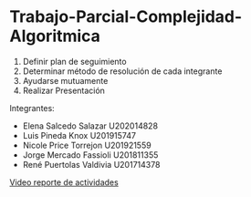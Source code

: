 # Trabajo-Parcial-Complejidad-Algoritmica
1) Definir plan de seguimiento
2) Determinar método de resolución de cada integrante
3) Ayudarse mutuamente
4) Realizar Presentación

Integrantes:
- Elena Salcedo Salazar   U202014828
- Luis Pineda Knox        U201915747
- Nicole Price Torrejon   U201921559
- Jorge Mercado Fassioli  U201811355
- René Puertolas Valdivia U201714378

[Video reporte de actividades](https://youtu.be/YWHFkhybiKI)
